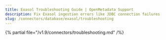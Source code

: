 ```yaml
---
title: Exasol Troubleshooting Guide | OpenMetadata Support
description: Fix Exasol ingestion errors like JDBC connection failures, incorrect credentials, or schema parsing issues.
slug: /connectors/database/exasol/troubleshooting
---
```


{% partial file="/v1.9/connectors/troubleshooting.md" /%}
